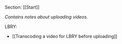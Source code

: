 Section: [[Start]]

_Contains notes about uploading videos._

LBRY:
- [[Transcoding a video for LBRY before uploading]]
